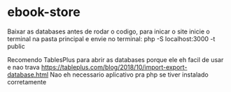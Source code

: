 # ebook-store
Baixar as databases antes de rodar o codigo, para inicar o site inicie o terminal na pasta principal e envie no terminal: php -S localhost:3000 -t public


Recomendo TablesPlus para abrir as databases porque ele eh facil de usar e nao trava https://tableplus.com/blog/2018/10/import-export-database.html
Nao eh necessario aplicativo pra php se tiver instalado corretamente
